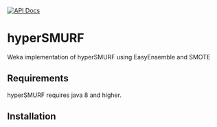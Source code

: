 [![API Docs](https://img.shields.io/badge/api-master-blue.svg?style=flat)](http://charite.github.io/jannovar/api/master/)


# hyperSMURF

Weka implementation of hyperSMURF using EasyEnsemble and SMOTE

## Requirements

hyperSMURF requires java 8 and higher.

## Installation


